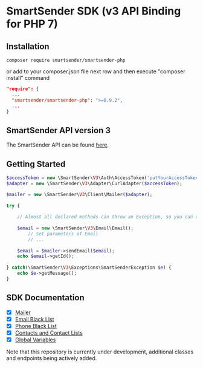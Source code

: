 # SmartSender SDK (v3 API Binding for PHP 7)

## Installation

```$xslt
composer require smartsender/smartsender-php
```

or add to your composer.json file next row and then execute "composer install" command

```json
"require": {
  ...
  "smartsender/smartsender-php": ">=0.9.2",
  ...
}
```

## SmartSender API version 3

The SmartSender API can be found [here](https://kb.smartsender.io/doc/api-documentation/).

## Getting Started
```php
$accessToken = new \SmartSender\V3\Auth\AccessToken('putYourAccessTokenHere');
$adapter = new \SmartSender\V3\Adapter\CurlAdapter($accessToken);

$mailer = new \SmartSender\V3\Client\Mailer($adapter);
        
try {
    
    // Almost all declared methods can throw an Exception, so you can catch it
    
    $email = new \SmartSender\V3\Email\Email();
        // Set parameters of Email
        // ...
                    
    $email = $mailer->sendEmail($email);
    echo $email->getId();
    
} catch(\SmartSender\V3\Exceptions\SmartSenderException $e) {
    echo $e->getMessage();
}
```

## SDK Documentation

- [x] [Mailer](/doc/MAILER.md)
- [x] [Email Black List](/doc/EMAIL_BLACK_LIST.md)
- [x] [Phone Black List](/doc/PHONE_BLACK_LIST.md)
- [x] [Contacts and Contact Lists](/doc/CONTACT_LIST.md)
- [x] [Global Variables](/doc/GLOBAL_VARIABLES.md)

Note that this repository is currently under development, additional classes and endpoints being actively added.
